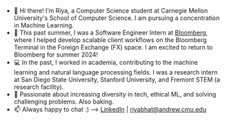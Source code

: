 - 👋 Hi there! I’m Riya, a Computer Science student at Carnegie Mellon University's School of Computer Science. I am pursuing a concentration in Machine Learning.
- 💼 This past summer, I was a Software Engineer Intern at [Bloomberg](https://github.com/bloomberg), where I helped develop scalable client workflows on the Bloomberg Terminal in the Foreign Exchange (FX) space. I am excited to return to Bloomberg for summer 2024!
- 💻 In the past, I worked in academia, contributing to the machine learning and natural language processing fields. I was a research intern at San Diego State University, Stanford University, and Fremont STEM (a research facility). 
- 💜 Passionate about increasing diversity in tech, ethical ML, and solving challenging problems. Also baking.
- 📫 Always happy to chat :) --> [LinkedIn](https://www.linkedin.com/in/riya-bhatia1/) | riyabhat@andrew.cmu.edu
